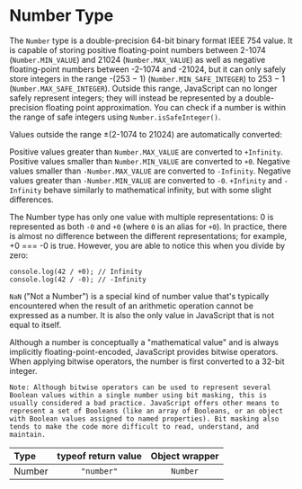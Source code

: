 # Number Type

The `Number` type is a double-precision 64-bit binary format IEEE 754 value. It is capable of storing positive floating-point numbers between 2-1074 (`Number.MIN_VALUE`) and 21024 (`Number.MAX_VALUE`) as well as negative floating-point numbers between -2-1074 and -21024, but it can only safely store integers in the range -(253 − 1) (`Number.MIN_SAFE_INTEGER`) to 253 − 1 (`Number.MAX_SAFE_INTEGER`). Outside this range, JavaScript can no longer safely represent integers; they will instead be represented by a double-precision floating point approximation. You can check if a number is within the range of safe integers using `Number.isSafeInteger()`.

Values outside the range ±(2-1074 to 21024) are automatically converted:

Positive values greater than `Number.MAX_VALUE` are converted to `+Infinity`.
Positive values smaller than `Number.MIN_VALUE` are converted to `+0`.
Negative values smaller than `-Number.MAX_VALUE` are converted to `-Infinity`.
Negative values greater than `-Number.MIN_VALUE` are converted to `-0`.
`+Infinity` and `-Infinity` behave similarly to mathematical infinity, but with some slight differences.

The Number type has only one value with multiple representations: 0 is represented as both `-0` and `+0` (where `0` is an alias for `+0`). In practice, there is almost no difference between the different representations; for example, +0 === -0 is true. However, you are able to notice this when you divide by zero:

```
console.log(42 / +0); // Infinity
console.log(42 / -0); // -Infinity
```

`NaN` ("Not a Number") is a special kind of number value that's typically encountered when the result of an arithmetic operation cannot be expressed as a number. It is also the only value in JavaScript that is not equal to itself.

Although a number is conceptually a "mathematical value" and is always implicitly floating-point-encoded, JavaScript provides bitwise operators. When applying bitwise operators, the number is first converted to a 32-bit integer.

```
Note: Although bitwise operators can be used to represent several Boolean values within a single number using bit masking, this is usually considered a bad practice. JavaScript offers other means to represent a set of Booleans (like an array of Booleans, or an object with Boolean values assigned to named properties). Bit masking also tends to make the code more difficult to read, understand, and maintain.
```

| Type              | typeof return value | Object wrapper |
| :---------------- | :-----------------: | :------------: |
| Number            | `"number"`   		  | `Number` 	   |